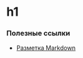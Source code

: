 # h1
### Полезные ссылки
+  [Разметка Markdown](http://daringfireball.net/projects/markdown/syntax#hr)
